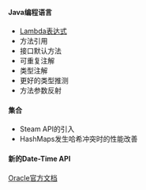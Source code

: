
#### Java编程语言

* [Lambda表达式](lambda.md)
* 方法引用
* 接口默认方法
* 可重复注解
* 类型注解
* 更好的类型推测
* 方法参数反射

#### 集合

* Steam API的引入
* HashMaps发生哈希冲突时的性能改善


#### 新的Date-Time API




[Oracle官方文档](http://www.oracle.com/technetwork/java/javase/8-whats-new-2157071.html)